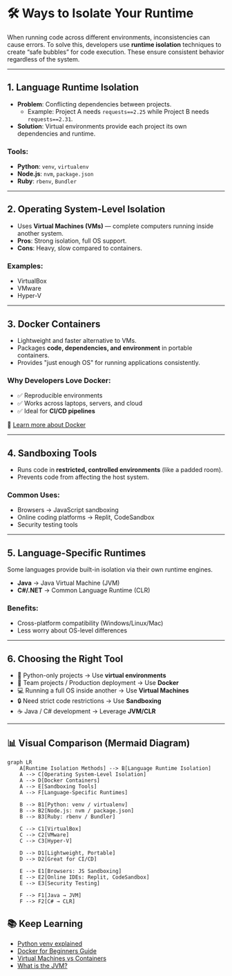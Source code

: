 # 🛠 Ways to Isolate Your Runtime

When running code across different environments, inconsistencies can cause errors. To solve this, developers use **runtime isolation** techniques to create “safe bubbles” for code execution. These ensure consistent behavior regardless of the system.

---

## 1. Language Runtime Isolation
- **Problem**: Conflicting dependencies between projects.
  - Example: Project A needs `requests==2.25` while Project B needs `requests==2.31`.
- **Solution**: Virtual environments provide each project its own dependencies and runtime.

### Tools:
- **Python**: `venv`, `virtualenv`
- **Node.js**: `nvm`, `package.json`
- **Ruby**: `rbenv`, `Bundler`

---

## 2. Operating System-Level Isolation
- Uses **Virtual Machines (VMs)** — complete computers running inside another system.
- **Pros**: Strong isolation, full OS support.
- **Cons**: Heavy, slow compared to containers.

### Examples:
- VirtualBox
- VMware
- Hyper-V

---

## 3. Docker Containers
- Lightweight and faster alternative to VMs.
- Packages **code, dependencies, and environment** in portable containers.
- Provides "just enough OS" for running applications consistently.

### Why Developers Love Docker:
- ✅ Reproducible environments  
- ✅ Works across laptops, servers, and cloud  
- ✅ Ideal for **CI/CD pipelines**

🔗 [Learn more about Docker](https://www.docker.com/why-docker)

---

## 4. Sandboxing Tools
- Runs code in **restricted, controlled environments** (like a padded room).
- Prevents code from affecting the host system.

### Common Uses:
- Browsers → JavaScript sandboxing
- Online coding platforms → Replit, CodeSandbox
- Security testing tools

---

## 5. Language-Specific Runtimes
Some languages provide built-in isolation via their own runtime engines.

- **Java** → Java Virtual Machine (JVM)  
- **C#/.NET** → Common Language Runtime (CLR)  

### Benefits:
- Cross-platform compatibility (Windows/Linux/Mac)
- Less worry about OS-level differences

---

## 6. Choosing the Right Tool
- 🐍 Python-only projects → Use **virtual environments**  
- 🚀 Team projects / Production deployment → Use **Docker**  
- 💻 Running a full OS inside another → Use **Virtual Machines**  
- 🔒 Need strict code restrictions → Use **Sandboxing**  
- ☕ Java / C# development → Leverage **JVM/CLR**  

---

## 📊 Visual Comparison (Mermaid Diagram)

```mermaid
graph LR
    A[Runtime Isolation Methods] --> B[Language Runtime Isolation]
    A --> C[Operating System-Level Isolation]
    A --> D[Docker Containers]
    A --> E[Sandboxing Tools]
    A --> F[Language-Specific Runtimes]

    B --> B1[Python: venv / virtualenv]
    B --> B2[Node.js: nvm / package.json]
    B --> B3[Ruby: rbenv / Bundler]

    C --> C1[VirtualBox]
    C --> C2[VMware]
    C --> C3[Hyper-V]

    D --> D1[Lightweight, Portable]
    D --> D2[Great for CI/CD]

    E --> E1[Browsers: JS Sandboxing]
    E --> E2[Online IDEs: Replit, CodeSandbox]
    E --> E3[Security Testing]

    F --> F1[Java → JVM]
    F --> F2[C# → CLR]
```

## 📚 Keep Learning
- [Python venv explained](https://docs.python.org/3/library/venv.html)
- [Docker for Beginners Guide](https://docs.docker.com/get-started/)
- [Virtual Machines vs Containers](https://www.redhat.com/en/topics/containers/containers-vs-virtual-machines)
- [What is the JVM?](https://www.oracle.com/java/technologies/javase/jvm.html)
